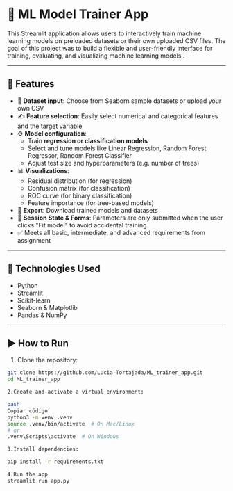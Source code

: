 # 🤖 ML Model Trainer App

This Streamlit application allows users to interactively train machine learning models on preloaded datasets or their own uploaded CSV files. The goal of this project was to build a flexible and user-friendly interface for training, evaluating, and visualizing machine learning models .

---

## 🚀 Features

- 📂 **Dataset input**: Choose from Seaborn sample datasets or upload your own CSV
- ✍️ **Feature selection**: Easily select numerical and categorical features and the target variable
- ⚙️ **Model configuration**: 
  - Train **regression or classification models**
  - Select and tune models like Linear Regression, Random Forest Regressor, Random Forest Classifier
  - Adjust test size and hyperparameters (e.g. number of trees)
- 📊 **Visualizations**:
  - Residual distribution (for regression)
  - Confusion matrix (for classification)
  - ROC curve (for binary classification)
  - Feature importance (for tree-based models)
- 💾 **Export**: Download trained models and datasets
- 🔄 **Session State & Forms**: Parameters are only submitted when the user clicks "Fit model" to avoid accidental training
- ✅ Meets all basic, intermediate, and advanced requirements from assignment

---

## 🧠 Technologies Used

- Python
- Streamlit
- Scikit-learn
- Seaborn & Matplotlib
- Pandas & NumPy

---

## ▶️ How to Run

1. Clone the repository:
```bash
git clone https://github.com/Lucia-Tortajada/ML_trainer_app.git
cd ML_trainer_app

2.Create and activate a virtual environment:

bash
Copiar código
python3 -m venv .venv
source .venv/bin/activate  # On Mac/Linux
# or
.venv\Scripts\activate  # On Windows

3.Install dependencies:

pip install -r requirements.txt

4.Run the app
streamlit run app.py
